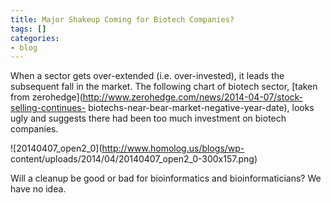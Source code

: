 ```yaml
---
title: Major Shakeup Coming for Biotech Companies?
tags: []
categories:
- blog
---
```

When a sector gets over-extended (i.e. over-invested), it leads the subsequent
fall in the market. The following chart of biotech sector, [taken from
zerohedge](http://www.zerohedge.com/news/2014-04-07/stock-selling-continues-
biotechs-near-bear-market-negative-year-date), looks ugly and suggests there
had been too much investment on biotech companies.
<!--more-->

![20140407_open2_0](http://www.homolog.us/blogs/wp-
content/uploads/2014/04/20140407_open2_0-300x157.png)

Will a cleanup be good or bad for bioinformatics and bioinformaticians? We
have no idea.

